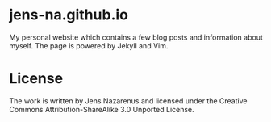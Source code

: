 jens-na.github.io
=================
My personal website which contains a few blog posts and information about
myself. The page is powered by Jekyll and Vim.

License
=======
The work is written by Jens Nazarenus and licensed under the Creative Commons
Attribution-ShareAlike 3.0 Unported License.
